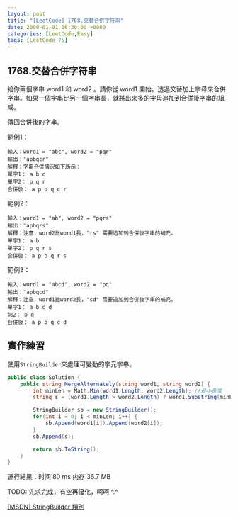 ```yaml
---
layout: post
title: "[LeetCode] 1768.交替合併字符串"
date: 2000-01-01 06:30:00 +0800
categories: [LeetCode,Easy]
tags: [LeetCode 75]
---
```


## 1768.交替合併字符串

給你兩個字串 word1 和 word2 。請你從 word1 開始，透過交替加上字母來合併字串。如果一個字串比另一個字串長，就將出來多的字母追加到合併後字串的組成。		

傳回合併後的字串。	

範例1：

```
輸入：word1 = "abc", word2 = "pqr"
輸出："apbqcr"
解釋：字串合併情況如下所示：
單字1： a b c
單字2： p q r
合併後： a p b q c r
```

範例2：

```
輸入：word1 = "ab", word2 = "pqrs"
輸出："apbqrs"
解釋：注意，word2比word1長，"rs" 需要追加到合併後字串的補充。
單字1： a b
單字2： p q r s
合併後： a p b q r s
```

範例3：

```
輸入：word1 = "abcd", word2 = "pq"
輸出："apbqcd"
解釋：注意，word1比word2長，"cd" 需要追加到合併後字串的補充。
單字1： a b c d
詞2： p q
合併後： a p b q c d
```

## 實作練習

使用`StringBuilder`來處理可變動的字元字串。

```c#
public class Solution {
	public string MergeAlternately(string word1, string word2) {
		int minLen = Math.Min(word1.Length, word2.Length); //最小長度
		string s = (word1.Length > word2.Length) ? word1.Substring(minLen): word2.Substring(minLen); //剩餘字串

		StringBuilder sb = new StringBuilder();
		for(int i = 0; i < minLen; i++) {
			sb.Append(word1[i]).Append(word2[i]);
		}
		sb.Append(s);

		return sb.ToString();
	}
}
```

運行結果：时间 80 ms 内存 36.7 MB

TODO: 先求完成，有空再優化，呵呵 ^.^


[[MSDN] StringBuilder 類別](https://learn.microsoft.com/zh-tw/dotnet/api/system.text.stringbuilder?view=net-8.0)